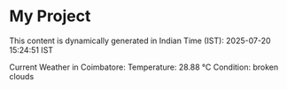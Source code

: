 # My Project

This content is dynamically generated in Indian Time (IST): 2025-07-20 15:24:51 IST


Current Weather in Coimbatore:
Temperature: 28.88 °C
Condition: broken clouds
